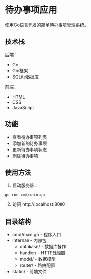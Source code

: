 # 待办事项应用

使用Go语言开发的简单待办事项管理系统。

## 技术栈

后端：
- Go
- Gin框架
- SQLite数据库

前端：
- HTML
- CSS
- JavaScript

## 功能

- 查看待办事项列表
- 添加新的待办事项
- 更新待办事项状态
- 删除待办事项

## 使用方法

1. 启动服务器：
```
go run cmd/main.go
```

2. 访问 http://localhost:8080

## 目录结构

- cmd/main.go - 程序入口
- internal/ - 内部包
  - database/ - 数据库操作
  - handler/ - HTTP处理器
  - model/ - 数据模型
  - router/ - 路由配置
- static/ - 前端文件
